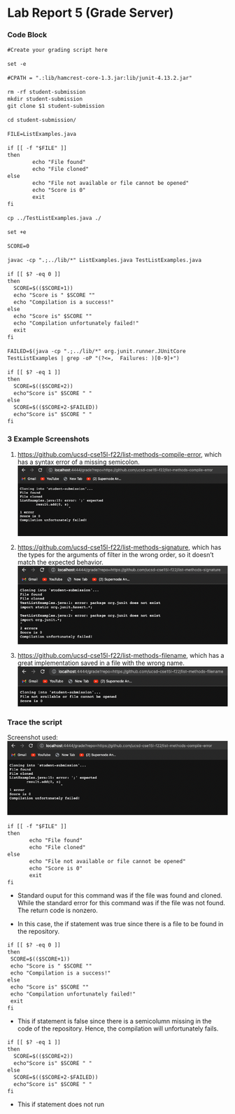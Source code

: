 # Lab Report 5 (Grade Server)

### Code Block
``` 
#Create your grading script here

set -e

#CPATH = ".:lib/hamcrest-core-1.3.jar:lib/junit-4.13.2.jar"

rm -rf student-submission
mkdir student-submission
git clone $1 student-submission

cd student-submission/

FILE=ListExamples.java

if [[ -f "$FILE" ]]
then
        echo "File found"
        echo "File cloned"
else
        echo "File not available or file cannot be opened"
        echo "Score is 0"
        exit
fi

cp ../TestListExamples.java ./

set +e

SCORE=0

javac -cp ".;../lib/*" ListExamples.java TestListExamples.java

if [[ $? -eq 0 ]]
then
  SCORE=$(($SCORE+1))
  echo "Score is " $SCORE ""
  echo "Compilation is a success!"
else
  echo "Score is" $SCORE ""
  echo "Compilation unfortunately failed!"
  exit
fi

FAILED=$(java -cp ".;../lib/*" org.junit.runner.JUnitCore TestListExamples | grep -oP "(?<=,  Failures: )[0-9]+")

if [[ $? -eq 1 ]]
then
  SCORE=$(($SCORE+2))
  echo"Score is" $SCORE " "
else
  SCORE=$(($SCORE+2-$FAILED))
  echo"Score is" $SCORE " "
fi

``` 

### 3 Example Screenshots

1.  https://github.com/ucsd-cse15l-f22/list-methods-compile-error, which has a syntax error of a missing semicolon. 
![3rd error](3rd-error.png)

2. https://github.com/ucsd-cse15l-f22/list-methods-signature, which has the types for the arguments of filter in the wrong order, so it doesn’t match the expected behavior.
![4th error](4th-error.png)

3. https://github.com/ucsd-cse15l-f22/list-methods-filename, which has a great implementation saved in a file with the wrong name.
![5th error](5th-error.png)


### Trace the script

Screenshot used: ![3rd error](3rd-error.png)

 ```
if [[ -f "$FILE" ]]
then
        echo "File found"
        echo "File cloned"
else
        echo "File not available or file cannot be opened"
        echo "Score is 0"
        exit
fi
 ```
 * Standard ouput for this command was if the file was found and cloned. While the standard error for this command was if the file was not found. The return code is nonzero.

 * In this case, the if statement was true since there is a file to be found in the repository. 

 ```
if [[ $? -eq 0 ]]
then
  SCORE=$(($SCORE+1))
  echo "Score is " $SCORE ""
  echo "Compilation is a success!"
else
  echo "Score is" $SCORE ""
  echo "Compilation unfortunately failed!"
  exit
fi
 ```
* This if statement is false since there is a semicolumn missing in the code of the repository. Hence, the compilation will unfortunately fails. 

```
if [[ $? -eq 1 ]]
then
  SCORE=$(($SCORE+2))
  echo"Score is" $SCORE " "
else
  SCORE=$(($SCORE+2-$FAILED))
  echo"Score is" $SCORE " "
fi
```
* This if statement does not run
